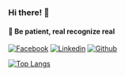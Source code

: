 ### Hi there! 👋

#### :rocket: Be patient, real recognize real

<!--
**hieuwu/hieuwu** is a ✨ _special_ ✨ repository because its `README.md` (this file) appears on your GitHub profile.

Here are some ideas to get you started:

- 🔭 I’m currently working on ...
- 👯 I’m looking to collaborate on ...
- 🤔 I’m looking for help with ...
- 💬 Ask me about ...
- 📫 How to reach me: ...
- 😄 Pronouns: ...
- ⚡ Fun fact: ...
-->

[![Facebook](https://img.shields.io/badge/facebook-%231877F2.svg?&style=for-the-badge&logo=facebook&logoColor=white)](https://www.facebook.com/vu.hieu.5500/)
[![Linkedin](https://img.shields.io/badge/linkedin-%230077B5.svg?&style=for-the-badge&logo=linkedin&logoColor=white)](https://www.linkedin.com/in/hieuvu99)
[![Github](http://img.shields.io/badge/github-%231877F2.svg?&style=for-the-badge&logo=github&logoColor=white&color=black)](https://hieuwu.github.io/)

[![Top Langs](https://github-readme-stats.vercel.app/api/top-langs/?username=hieuwu&layout=compact&theme=gruvbox&langs_count=10)](https://github.com/AlineBastos/github-readme-stats)

<!--

[![Kotlin](https://img.shields.io/badge/kotlin-%23FF5722.svg?&style=for-the-badge&logo=kotlin&logoColor=white)](https://github.com/hieuwu/kotlin-android-practice)
[![Java](https://img.shields.io/badge/Java-%23FFac45.svg?&style=for-the-badge&logo=java&logoColor=white&color=yellow)](https://github.com/hieuwu/kotlin-android-practice)
[![Android](https://img.shields.io/badge/android-teal.svg?&style=for-the-badge&logo=android&logoColor=white")](https://github.com/hieuwu/kotlin-android-practice)
[![React Native](https://img.shields.io/badge/React%20Native-%23FFac45.svg?&style=for-the-badge&logo=react&logoColor=blue&color=black)](https://github.com/hieuwu/kotlin-android-practice)
[![Flutter](https://img.shields.io/badge/flutter-teal.svg?&style=for-the-badge&logo=flutter&logoColor=white&color=blue)](https://github.com/hieuwu/kotlin-android-practice)

[![HTML](https://img.shields.io/badge/HTML-%23FFac45.svg?&style=for-the-badge&logo=html5&logoColor=white&color=orange)](https://github.com/hieuwu/kotlin-android-practice)
[![CSS](https://img.shields.io/badge/CSS-%23FFac45.svg?&style=for-the-badge&logo=css3&logoColor=white&color=blue)](https://github.com/hieuwu/kotlin-android-practice)
[![JavaScript](https://img.shields.io/badge/JAVASCRIPT-%23FFac45.svg?&style=for-the-badge&logo=javascript&logoColor=white&color=yellow)](https://github.com/hieuwu/kotlin-android-practice)

-->
